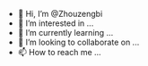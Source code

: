 - 👋 Hi, I’m @Zhouzengbi
- 👀 I’m interested in ...
- 🌱 I’m currently learning ...
- 💞️ I’m looking to collaborate on ...
- 📫 How to reach me ...

<!---
Zhouzengbi/Zhouzengbi is a ✨ special ✨ repository because its `README.md` (this file) appears on your GitHub profile.
You can click the Preview link to take a look at your changes.
--->
